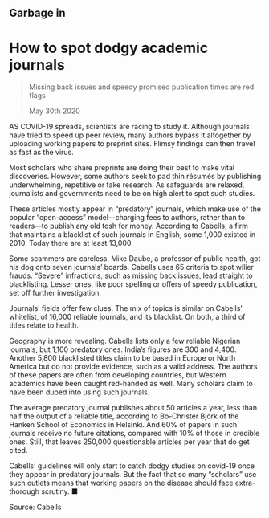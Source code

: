 ## Garbage in

# How to spot dodgy academic journals

> Missing back issues and speedy promised publication times are red flags

> May 30th 2020

AS COVID-19 spreads, scientists are racing to study it. Although journals have tried to speed up peer review, many authors bypass it altogether by uploading working papers to preprint sites. Flimsy findings can then travel as fast as the virus.

Most scholars who share preprints are doing their best to make vital discoveries. However, some authors seek to pad thin résumés by publishing underwhelming, repetitive or fake research. As safeguards are relaxed, journalists and governments need to be on high alert to spot such studies.

These articles mostly appear in “predatory” journals, which make use of the popular “open-access” model—charging fees to authors, rather than to readers—to publish any old tosh for money. According to Cabells, a firm that maintains a blacklist of such journals in English, some 1,000 existed in 2010. Today there are at least 13,000.

Some scammers are careless. Mike Daube, a professor of public health, got his dog onto seven journals’ boards. Cabells uses 65 criteria to spot wilier frauds. “Severe” infractions, such as missing back issues, lead straight to blacklisting. Lesser ones, like poor spelling or offers of speedy publication, set off further investigation.

Journals’ fields offer few clues. The mix of topics is similar on Cabells’ whitelist, of 16,000 reliable journals, and its blacklist. On both, a third of titles relate to health.

Geography is more revealing. Cabells lists only a few reliable Nigerian journals, but 1,100 predatory ones. India’s figures are 300 and 4,400. Another 5,800 blacklisted titles claim to be based in Europe or North America but do not provide evidence, such as a valid address. The authors of these papers are often from developing countries, but Western academics have been caught red-handed as well. Many scholars claim to have been duped into using such journals.

The average predatory journal publishes about 50 articles a year, less than half the output of a reliable title, according to Bo-Christer Björk of the Hanken School of Economics in Helsinki. And 60% of papers in such journals receive no future citations, compared with 10% of those in credible ones. Still, that leaves 250,000 questionable articles per year that do get cited.

Cabells’ guidelines will only start to catch dodgy studies on covid-19 once they appear in predatory journals. But the fact that so many “scholars” use such outlets means that working papers on the disease should face extra-thorough scrutiny. ■

Source: Cabells 